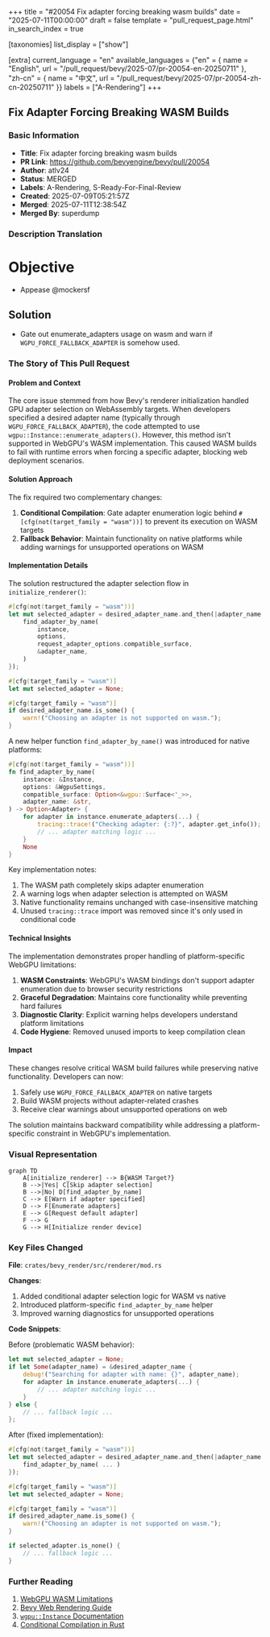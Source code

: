 +++
title = "#20054 Fix adapter forcing breaking wasm builds"
date = "2025-07-11T00:00:00"
draft = false
template = "pull_request_page.html"
in_search_index = true

[taxonomies]
list_display = ["show"]

[extra]
current_language = "en"
available_languages = {"en" = { name = "English", url = "/pull_request/bevy/2025-07/pr-20054-en-20250711" }, "zh-cn" = { name = "中文", url = "/pull_request/bevy/2025-07/pr-20054-zh-cn-20250711" }}
labels = ["A-Rendering"]
+++

## Fix Adapter Forcing Breaking WASM Builds

### Basic Information
- **Title**: Fix adapter forcing breaking wasm builds
- **PR Link**: https://github.com/bevyengine/bevy/pull/20054
- **Author**: atlv24
- **Status**: MERGED
- **Labels**: A-Rendering, S-Ready-For-Final-Review
- **Created**: 2025-07-09T05:21:57Z
- **Merged**: 2025-07-11T12:38:54Z
- **Merged By**: superdump

### Description Translation
# Objective

- Appease @mockersf 

## Solution

- Gate out enumerate_adapters usage on wasm and warn if `WGPU_FORCE_FALLBACK_ADAPTER` is somehow used.

### The Story of This Pull Request

#### Problem and Context
The core issue stemmed from how Bevy's renderer initialization handled GPU adapter selection on WebAssembly targets. When developers specified a desired adapter name (typically through `WGPU_FORCE_FALLBACK_ADAPTER`), the code attempted to use `wgpu::Instance::enumerate_adapters()`. However, this method isn't supported in WebGPU's WASM implementation. This caused WASM builds to fail with runtime errors when forcing a specific adapter, blocking web deployment scenarios.

#### Solution Approach
The fix required two complementary changes:
1. **Conditional Compilation**: Gate adapter enumeration logic behind `#[cfg(not(target_family = "wasm"))]` to prevent its execution on WASM targets
2. **Fallback Behavior**: Maintain functionality on native platforms while adding warnings for unsupported operations on WASM

#### Implementation Details
The solution restructured the adapter selection flow in `initialize_renderer()`:

```rust
#[cfg(not(target_family = "wasm"))]
let mut selected_adapter = desired_adapter_name.and_then(|adapter_name| {
    find_adapter_by_name(
        instance,
        options,
        request_adapter_options.compatible_surface,
        &adapter_name,
    )
});

#[cfg(target_family = "wasm")]
let mut selected_adapter = None;

#[cfg(target_family = "wasm")]
if desired_adapter_name.is_some() {
    warn!("Choosing an adapter is not supported on wasm.");
}
```

A new helper function `find_adapter_by_name()` was introduced for native platforms:

```rust
#[cfg(not(target_family = "wasm"))]
fn find_adapter_by_name(
    instance: &Instance,
    options: &WgpuSettings,
    compatible_surface: Option<&wgpu::Surface<'_>>,
    adapter_name: &str,
) -> Option<Adapter> {
    for adapter in instance.enumerate_adapters(...) {
        tracing::trace!("Checking adapter: {:?}", adapter.get_info());
        // ... adapter matching logic ...
    }
    None
}
```

Key implementation notes:
1. The WASM path completely skips adapter enumeration
2. A warning logs when adapter selection is attempted on WASM
3. Native functionality remains unchanged with case-insensitive matching
4. Unused `tracing::trace` import was removed since it's only used in conditional code

#### Technical Insights
The implementation demonstrates proper handling of platform-specific WebGPU limitations:
1. **WASM Constraints**: WebGPU's WASM bindings don't support adapter enumeration due to browser security restrictions
2. **Graceful Degradation**: Maintains core functionality while preventing hard failures
3. **Diagnostic Clarity**: Explicit warning helps developers understand platform limitations
4. **Code Hygiene**: Removed unused imports to keep compilation clean

#### Impact
These changes resolve critical WASM build failures while preserving native functionality. Developers can now:
1. Safely use `WGPU_FORCE_FALLBACK_ADAPTER` on native targets
2. Build WASM projects without adapter-related crashes
3. Receive clear warnings about unsupported operations on web

The solution maintains backward compatibility while addressing a platform-specific constraint in WebGPU's implementation.

### Visual Representation

```mermaid
graph TD
    A[initialize_renderer] --> B{WASM Target?}
    B -->|Yes| C[Skip adapter selection]
    B -->|No| D[find_adapter_by_name]
    C --> E[Warn if adapter specified]
    D --> F[Enumerate adapters]
    E --> G[Request default adapter]
    F --> G
    G --> H[Initialize render device]
```

### Key Files Changed

**File**: `crates/bevy_render/src/renderer/mod.rs`

**Changes**: 
1. Added conditional adapter selection logic for WASM vs native
2. Introduced platform-specific `find_adapter_by_name` helper
3. Improved warning diagnostics for unsupported operations

**Code Snippets**:

Before (problematic WASM behavior):
```rust
let mut selected_adapter = None;
if let Some(adapter_name) = &desired_adapter_name {
    debug!("Searching for adapter with name: {}", adapter_name);
    for adapter in instance.enumerate_adapters(...) {
        // ... adapter matching logic ...
    }
} else {
    // ... fallback logic ...
};
```

After (fixed implementation):
```rust
#[cfg(not(target_family = "wasm"))]
let mut selected_adapter = desired_adapter_name.and_then(|adapter_name| {
    find_adapter_by_name( ... )
});

#[cfg(target_family = "wasm")]
let mut selected_adapter = None;

#[cfg(target_family = "wasm")]
if desired_adapter_name.is_some() {
    warn!("Choosing an adapter is not supported on wasm.");
}

if selected_adapter.is_none() {
    // ... fallback logic ...
}
```

### Further Reading
1. [WebGPU WASM Limitations](https://github.com/gfx-rs/wgpu/wiki/WebGPU-Backend-Notes)
2. [Bevy Web Rendering Guide](https://bevyengine.org/learn/book/getting-started/web/)
3. [`wgpu::Instance` Documentation](https://docs.rs/wgpu/latest/wgpu/struct.Instance.html)
4. [Conditional Compilation in Rust](https://doc.rust-lang.org/reference/conditional-compilation.html)